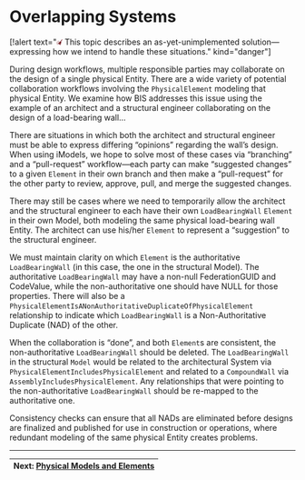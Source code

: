 # Overlapping Systems

[!alert text="<img src="./media/clean-01.svg" style="width:2%;height:2%;">  This topic describes an as-yet-unimplemented solution—expressing how we intend to handle these situations." kind="danger"]

During design workflows, multiple responsible parties may collaborate on the design of a single physical Entity. There are a wide variety of potential collaboration workflows involving the `PhysicalElement` modeling that physical Entity.  We examine how BIS addresses this issue using the example of an architect and a structural engineer collaborating on the design of a load-bearing wall…

There are situations in which both the architect and structural engineer must be able to express differing “opinions” regarding the wall’s design. When using iModels, we hope to solve most of these cases via “branching” and a “pull-request” workflow—each party can make “suggested changes” to a given `Element` in their own branch and then make a “pull-request” for the other party to review, approve, pull, and merge the suggested changes.

There may still be cases where we need to temporarily allow the architect and the structural engineer to each have their own `LoadBearingWall` `Element` in their own Model, both modeling the same physical load-bearing wall Entity. The architect can use his/her `Element` to represent a “suggestion” to the structural engineer.

We must maintain clarity on which `Element` is the authoritative `LoadBearingWall` (in this case, the one in the structural Model). The authoritative `LoadBearingWall` may have a non-null FederationGUID and CodeValue, while the non-authoritative one should have NULL for those properties.
There will also be a `PhysicalElementIsANonAuthoritativeDuplicateOfPhysicalElement` relationship to indicate which `LoadBearingWall` is a Non-Authoritative Duplicate (NAD) of the other.

When the collaboration is “done”, and both `Element`s are consistent, the non-authoritative `LoadBearingWall` should be deleted. The `LoadBearingWall` in the structural `Model` would be related to the architectural System via `PhysicalElementIncludesPhysicalElement` and related to a `CompoundWall` via `AssemblyIncludesPhysicalElement`. Any relationships that were pointing to the non-authoritative `LoadBearingWall` should be re-mapped to the authoritative one.

Consistency checks can ensure that all NADs are eliminated before designs are finalized and published for use in construction or operations, where redundant modeling of the same physical Entity creates problems.

---
| Next: [Physical Models and Elements](./physical-models-and-elements.md)
|:---

